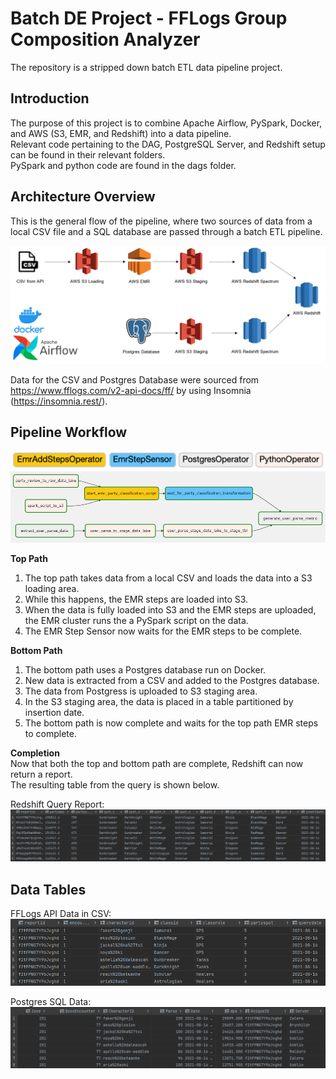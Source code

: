 # Batch DE Project - FFLogs Group Composition Analyzer

The repository is a stripped down batch ETL data pipeline project.

## Introduction

The purpose of this project is to combine Apache Airflow, PySpark, Docker, and AWS (S3, EMR, and Redshift) into a data pipeline.  
Relevant code pertaining to the DAG, PostgreSQL Server, and Redshift setup can be found in their relevant folders.  
PySpark and python code are found in the dags folder.

## Architecture Overview
This is the general flow of the pipeline, where two sources of data from a local CSV file and a SQL database are passed through a batch ETL pipeline.

![Architecture](assets/images/architecture.png)

Data for the CSV and Postgres Database were sourced from https://www.fflogs.com/v2-api-docs/ff/ by using Insomnia (https://insomnia.rest/).

## Pipeline Workflow

![daglegend](assets/images/daglegend.png)
![dag](assets/images/dag.png)

**Top Path**  
1. The top path takes data from a local CSV and loads the data into a S3 loading area.  
2. While this happens, the EMR steps are loaded into S3.  
3. When the data is fully loaded into S3 and the EMR steps are uploaded, the EMR cluster runs the a PySpark script on the data.  
4. The EMR Step Sensor now waits for the EMR steps to be complete.

**Bottom Path**  
1. The bottom path uses a Postgres database run on Docker.  
2. New data is extracted from a CSV and added to the Postgres database.  
3. The data from Postgress is uploaded to S3 staging area.  
4. In the S3 staging area, the data is placed in a table partitioned by insertion date.  
5. The bottom path is now complete and waits for the top path EMR steps to complete.

**Completion**  
Now that both the top and bottom path are complete, Redshift can now return a report.  
The resulting table from the query is shown below.

Redshift Query Report:
![RedshiftQ](assets/images/RedshiftQ.png)

## Data Tables
FFLogs API Data in CSV:
![FFLogsData](assets/images/FFLogsData.png)

Postgres SQL Data:
![PostgresData](assets/images/PostgresData.png)

